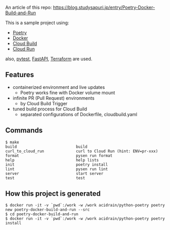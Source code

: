 An article of this repo: https://blog.studysapuri.jp/entry/Poetry-Docker-Build-and-Run

This is a sample project using:

- [Poetry](https://python-poetry.org/)
- [Docker](https://www.docker.com/)
- [Cloud Build](https://cloud.google.com/build)
- [Cloud Run](https://cloud.google.com/run)

also, [pytest](https://docs.pytest.org/), [FastAPI](https://fastapi.tiangolo.com/), [Terraform](https://www.terraform.io/) are used.

## Features

- containerized environment and live updates
  - Poetry works fine with Docker volume mount
- infinite PR (Pull Request) environments
  - by Cloud Build Trigger
- tuned build process for Cloud Build
  - separated configurations of Dockerfile, cloudbuild.yaml

## Commands

```
$ make
build                          build
curl_to_cloud_run              curl to Cloud Run (hint: ENV=pr-xxx)
format                         pysen run format
help                           help lists
init                           poetry install
lint                           pysen run lint
server                         start server
test                           test
```

## How this project is generated

```
$ docker run -it -v `pwd`:/work -w /work acidrain/python-poetry poetry new poetry-docker-build-and-run --src
$ cd poetry-docker-build-and-run
$ docker run -it -v `pwd`:/work -w /work acidrain/python-poetry poetry install
```

